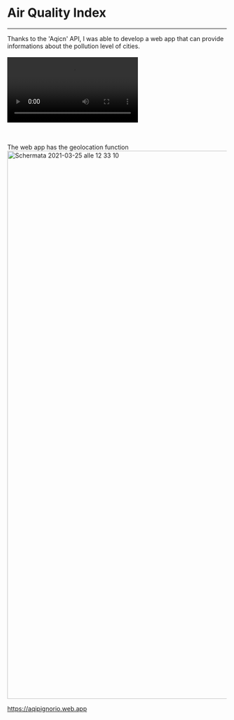 # Air Quality Index

***
Thanks to the 'Aqicn' API, I was able to develop a web app that can provide informations about the pollution level of cities.
<br><br>
![GIFAQI](https://user-images.githubusercontent.com/76740200/112470729-498e1f00-8d6b-11eb-9a37-63ac83c61f6b.mov)

<br><br>
The web app has the geolocation function <br>
<img width="1258" alt="Schermata 2021-03-25 alle 12 33 10" src="https://user-images.githubusercontent.com/76740200/112466611-58260780-8d66-11eb-86be-6992be3dfda3.png">

https://aqipignorio.web.app
